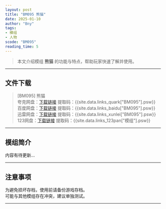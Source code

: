 ```yaml
---
layout: post
title: "BM095 熊猫"
date: 2025-01-10
author: "Bny"
tags: 
- 模组
- 人物
scode: "BM095"
reading_time: 5
---
```


> 本文介绍模组 **熊猫** 的功能与特点，帮助玩家快速了解并使用。

---

## 文件下载

> [BM095] 熊猫  
夸克网盘：[下载链接]({{site.data.links_quark["BM095"].url}}) 提取码：{{site.data.links_quark["BM095"].psw}}  
百度网盘：[下载链接]({{site.data.links_baidu["BM095"].url}}) 提取码：{{site.data.links_baidu["BM095"].psw}}  
迅雷网盘：[下载链接]({{site.data.links_xunlei["BM095"].url}}) 提取码：{{site.data.links_xunlei["BM095"].psw}}  
123网盘：[下载链接]({{site.data.links_123pan["模组"].url}}) 提取码：{{site.data.links_123pan["模组"].psw}}  

---

## 模组简介

>  
内容有待更新...  

---

## 注意事项

>  
为避免损坏存档，使用前请备份游戏存档。  
可能与其他模组存在冲突，建议单独测试。  

---

